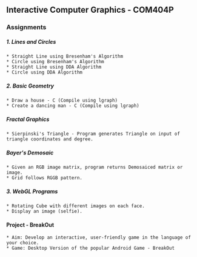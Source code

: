 ## Interactive Computer Graphics - COM404P

### Assignments

##### 1. Lines and Circles

    * Straight Line using Bresenham's Algorithm
    * Circle using Bresenham's Algorithm
    * Straight Line using DDA Algorithm
    * Circle using DDA Algorithm
##### 2. Basic Geometry
    * Draw a house - C (Compile using lgraph)
    * Create a dancing man - C (Compile using lgraph)
  
##### Fractal Graphics
    * Sierpinski's Triangle - Program generates Triangle on input of triangle coordinates and degree.
##### Bayer's Demosaic 
    * Given an RGB image matrix, program returns Demosaiced matrix or image.
    * Grid follows RGGB pattern.

##### 3. WebGL Programs

    * Rotating Cube with different images on each face.
    * Display an image (selfie).

#### Project - BreakOut

    * Aim: Develop an interactive, user-friendly game in the language of your choice.
    * Game: Desktop Version of the popular Android Game - BreakOut